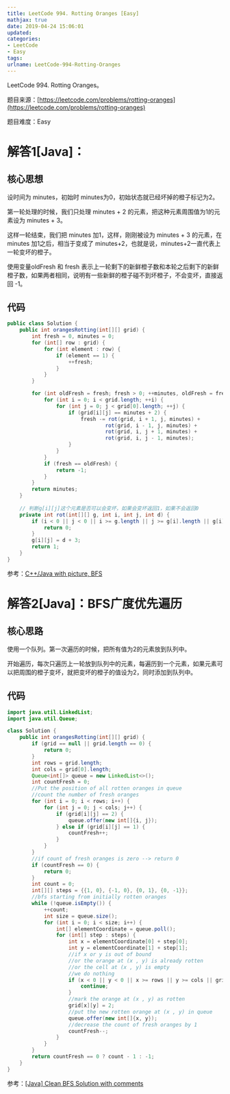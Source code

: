 ```yaml
---
title: LeetCode 994. Rotting Oranges [Easy]
mathjax: true
date: 2019-04-24 15:06:01
updated:
categories:
- LeetCode
- Easy
tags:
urlname: LeetCode-994-Rotting-Oranges
---
```


LeetCode 994. Rotting Oranges。

<!-- more -->

题目来源：[https://leetcode.com/problems/rotting-oranges](https://leetcode.com/problems/rotting-oranges)

题目难度：Easy



# 解答1[Java]：

## 核心思想

设时间为 minutes，初始时 minutes为0，初始状态就已经坏掉的橙子标记为2。

第一轮处理的时候，我们只处理 minutes + 2 的元素，把这种元素周围值为1的元素设为 minutes + 3。

这样一轮结束，我们把 minutes 加1，这样，刚刚被设为 minutes + 3 的元素，在minutes 加1之后，相当于变成了 minutes+2，也就是说，minutes+2一直代表上一轮变坏的橙子。

使用变量oldFresh 和 fresh 表示上一轮剩下的新鲜橙子数和本轮之后剩下的新鲜橙子数，如果两者相同，说明有一些新鲜的橙子碰不到坏橙子，不会变坏，直接返回 -1。

## 代码

```java
public class Solution {
    public int orangesRotting(int[][] grid) {
        int fresh = 0, minutes = 0;
        for (int[] row : grid) {
            for (int element : row) {
                if (element == 1) {
                    ++fresh;
                }
            }
        }

        for (int oldFresh = fresh; fresh > 0; ++minutes, oldFresh = fresh) {
            for (int i = 0; i < grid.length; ++i) {
                for (int j = 0; j < grid[0].length; ++j) {
                    if (grid[i][j] == minutes + 2) {
                        fresh -= rot(grid, i + 1, j, minutes) +
                                rot(grid, i - 1, j, minutes) +
                                rot(grid, i, j + 1, minutes) +
                                rot(grid, i, j - 1, minutes);
                    }
                }
            }
            if (fresh == oldFresh) {
                return -1;
            }
        }
        return minutes;
    }
    
    // 判断g[i][j]这个元素是否可以会变坏，如果会变坏返回1，如果不会返回0
    private int rot(int[][] g, int i, int j, int d) {
        if (i < 0 || j < 0 || i >= g.length || j >= g[i].length || g[i][j] != 1) {
            return 0;
        }
        g[i][j] = d + 3;
        return 1;
    }
}
```

参考：[C++/Java with picture, BFS](https://leetcode.com/problems/rotting-oranges/discuss/238579/C%2B%2BJava-with-picture-BFS)



# 解答2[Java]：BFS广度优先遍历

## 核心思路

使用一个队列。第一次遍历的时候，把所有值为2的元素放到队列中。

开始遍历，每次只遍历上一轮放到队列中的元素，每遍历到一个元素，如果元素可以把周围的橙子变坏，就把变坏的橙子的值设为2，同时添加到队列中。

## 代码

```java
import java.util.LinkedList;
import java.util.Queue;

class Solution {
    public int orangesRotting(int[][] grid) {
        if (grid == null || grid.length == 0) {
            return 0;
        }
        int rows = grid.length;
        int cols = grid[0].length;
        Queue<int[]> queue = new LinkedList<>();
        int countFresh = 0;
        //Put the position of all rotten oranges in queue
        //count the number of fresh oranges
        for (int i = 0; i < rows; i++) {
            for (int j = 0; j < cols; j++) {
                if (grid[i][j] == 2) {
                    queue.offer(new int[]{i, j});
                } else if (grid[i][j] == 1) {
                    countFresh++;
                }
            }
        }
        //if count of fresh oranges is zero --> return 0
        if (countFresh == 0) {
            return 0;
        }
        int count = 0;
        int[][] steps = {{1, 0}, {-1, 0}, {0, 1}, {0, -1}};
        //bfs starting from initially rotten oranges
        while (!queue.isEmpty()) {
            ++count;
            int size = queue.size();
            for (int i = 0; i < size; i++) {
                int[] elementCoordinate = queue.poll();
                for (int[] step : steps) {
                    int x = elementCoordinate[0] + step[0];
                    int y = elementCoordinate[1] + step[1];
                    //if x or y is out of bound
                    //or the orange at (x , y) is already rotten
                    //or the cell at (x , y) is empty
                    //we do nothing
                    if (x < 0 || y < 0 || x >= rows || y >= cols || grid[x][y] == 0 || grid[x][y] == 2) {
                        continue;
                    }
                    //mark the orange at (x , y) as rotten
                    grid[x][y] = 2;
                    //put the new rotten orange at (x , y) in queue
                    queue.offer(new int[]{x, y});
                    //decrease the count of fresh oranges by 1
                    countFresh--;
                }
            }
        }
        return countFresh == 0 ? count - 1 : -1;
    }
}
```

参考：[[Java] Clean BFS Solution with comments](https://leetcode.com/problems/rotting-oranges/discuss/238681/Java-Clean-BFS-Solution-with-comments)

